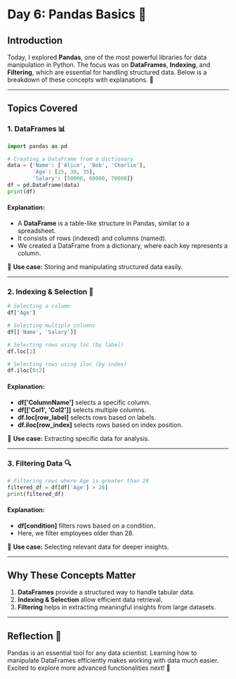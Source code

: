 # Day 6: Pandas Basics 🐼

## Introduction
Today, I explored **Pandas**, one of the most powerful libraries for data manipulation in Python. The focus was on **DataFrames**, **Indexing**, and **Filtering**, which are essential for handling structured data. Below is a breakdown of these concepts with explanations. 🚀

---

## Topics Covered

### 1. DataFrames 📊
```python
import pandas as pd

# Creating a DataFrame from a dictionary
data = {'Name': ['Alice', 'Bob', 'Charlie'],
        'Age': [25, 30, 35],
        'Salary': [50000, 60000, 70000]}
df = pd.DataFrame(data)
print(df)
```
#### Explanation:
- A **DataFrame** is a table-like structure in Pandas, similar to a spreadsheet.
- It consists of rows (indexed) and columns (named).
- We created a DataFrame from a dictionary, where each key represents a column.

🔹 **Use case:** Storing and manipulating structured data easily.

---

### 2. Indexing & Selection 🎯
```python
# Selecting a column
df['Age']

# Selecting multiple columns
df[['Name', 'Salary']]

# Selecting rows using loc (by label)
df.loc[1]

# Selecting rows using iloc (by index)
df.iloc[0:2]
```
#### Explanation:
- **df['ColumnName']** selects a specific column.
- **df[['Col1', 'Col2']]** selects multiple columns.
- **df.loc[row_label]** selects rows based on labels.
- **df.iloc[row_index]** selects rows based on index position.

🔹 **Use case:** Extracting specific data for analysis.

---

### 3. Filtering Data 🔍
```python
# Filtering rows where Age is greater than 28
filtered_df = df[df['Age'] > 28]
print(filtered_df)
```
#### Explanation:
- **df[condition]** filters rows based on a condition.
- Here, we filter employees older than 28.

🔹 **Use case:** Selecting relevant data for deeper insights.

---

## Why These Concepts Matter
1. **DataFrames** provide a structured way to handle tabular data.
2. **Indexing & Selection** allow efficient data retrieval.
3. **Filtering** helps in extracting meaningful insights from large datasets.

---

## Reflection 🤔
Pandas is an essential tool for any data scientist. Learning how to manipulate DataFrames efficiently makes working with data much easier. Excited to explore more advanced functionalities next! 💪
